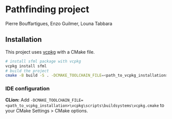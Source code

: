 # Pathfinding project
Pierre Bouffartigues, Enzo Guilmer, Louna Tabbara

## Installation

This project uses [vcpkg](https://vcpkg.io/en/index.html) with a CMake file.

```bash
# install sfml package with vcpkg
vcpkg install sfml
# build the project
cmake -B build -S . -DCMAKE_TOOLCHAIN_FILE=<path_to_vcpkg_installation>\vcpkg\scripts\buildsystems\vcpkg.cmake
```

### IDE configuration

**CLion:** Add `-DCMAKE_TOOLCHAIN_FILE=<path_to_vcpkg_installation>\vcpkg\scripts\buildsystems\vcpkg.cmake` to your CMake Settings > CMake options.